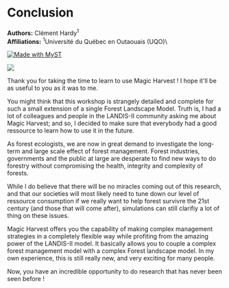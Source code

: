 # Conclusion

**Authors:** Clément Hardy<sup>1</sup> \
**Affiliations:** <sup>1</sup>Université du Québec en Outaouais (UQO)\

[![Made with MyST](https://img.shields.io/badge/made%20with-myst-orange)](https://myst.tools)

![](./images/Slide37.jpg)</br>

Thank you for taking the time to learn to use Magic Harvest ! I hope it'll be as useful to you as it was to me.

You might think that this workshop is strangely detailed and complete for such a small extension of a single Forest Landscape Model. Truth is, I had a lot of colleagues and people in the LANDIS-II community asking me about Magic Harvest; and so, I decided to make sure that everybody had a good ressource to learn how to use it in the future.

As forest ecologists, we are now in great demand to investigate the long-term and large scale effect of forest management. Forest industries, governments and the public at large are desperate to find new ways to do forestry without compromising the health, integrity and complexity of forests.

While I do believe that there will be no miracles coming out of this research, and that our societies will most likely need to tune down our level of ressource consumption if we really want to help forest survivre the 21st century (and those that will come after), simulations can still clarifiy a lot of thing on these issues.

Magic Harvest offers you the capability of making complex management strategies in a completely flexible way while profiting from the amazing power of the LANDIS-II model. It basically allows you to couple a complex forest management model with a complex Forest landscape model. In my own experience, this is still really new, and very exciting for many people.



Now, you have an incredible opportunity to do research that has never been seen before !




